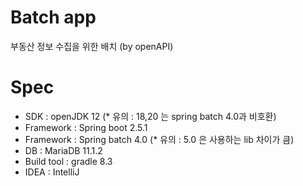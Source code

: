 # Batch app  
부동산 정보 수집을 위한 배치 (by openAPI)

# Spec
- SDK : openJDK 12 (* 유의 : 18,20 는 spring batch 4.0과 비호환)
- Framework : Spring boot 2.5.1
- Framework : Spring batch 4.0  (* 유의 : 5.0 은 사용하는 lib 차이가 큼)
- DB : MariaDB 11.1.2
- Build tool : gradle 8.3
- IDEA : IntelliJ